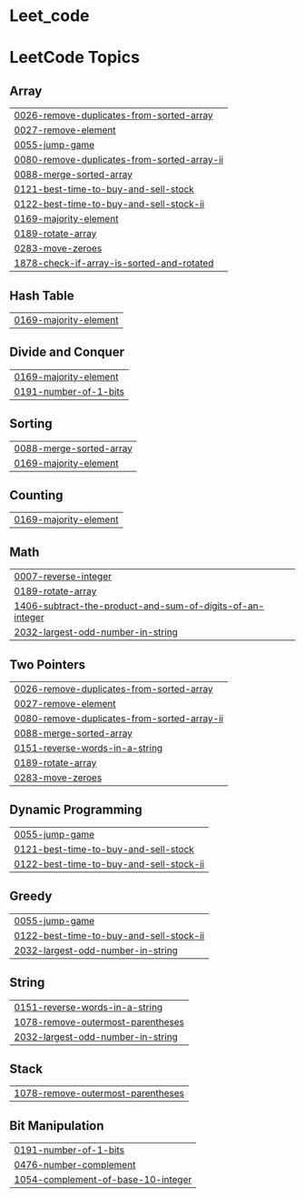 # Leet_code
<!---LeetCode Topics Start-->
# LeetCode Topics
## Array
|  |
| ------- |
| [0026-remove-duplicates-from-sorted-array](https://github.com/VISORED420/Leet_code/tree/master/0026-remove-duplicates-from-sorted-array) |
| [0027-remove-element](https://github.com/VISORED420/Leet_code/tree/master/0027-remove-element) |
| [0055-jump-game](https://github.com/VISORED420/Leet_code/tree/master/0055-jump-game) |
| [0080-remove-duplicates-from-sorted-array-ii](https://github.com/VISORED420/Leet_code/tree/master/0080-remove-duplicates-from-sorted-array-ii) |
| [0088-merge-sorted-array](https://github.com/VISORED420/Leet_code/tree/master/0088-merge-sorted-array) |
| [0121-best-time-to-buy-and-sell-stock](https://github.com/VISORED420/Leet_code/tree/master/0121-best-time-to-buy-and-sell-stock) |
| [0122-best-time-to-buy-and-sell-stock-ii](https://github.com/VISORED420/Leet_code/tree/master/0122-best-time-to-buy-and-sell-stock-ii) |
| [0169-majority-element](https://github.com/VISORED420/Leet_code/tree/master/0169-majority-element) |
| [0189-rotate-array](https://github.com/VISORED420/Leet_code/tree/master/0189-rotate-array) |
| [0283-move-zeroes](https://github.com/VISORED420/Leet_code/tree/master/0283-move-zeroes) |
| [1878-check-if-array-is-sorted-and-rotated](https://github.com/VISORED420/Leet_code/tree/master/1878-check-if-array-is-sorted-and-rotated) |
## Hash Table
|  |
| ------- |
| [0169-majority-element](https://github.com/VISORED420/Leet_code/tree/master/0169-majority-element) |
## Divide and Conquer
|  |
| ------- |
| [0169-majority-element](https://github.com/VISORED420/Leet_code/tree/master/0169-majority-element) |
| [0191-number-of-1-bits](https://github.com/VISORED420/Leet_code/tree/master/0191-number-of-1-bits) |
## Sorting
|  |
| ------- |
| [0088-merge-sorted-array](https://github.com/VISORED420/Leet_code/tree/master/0088-merge-sorted-array) |
| [0169-majority-element](https://github.com/VISORED420/Leet_code/tree/master/0169-majority-element) |
## Counting
|  |
| ------- |
| [0169-majority-element](https://github.com/VISORED420/Leet_code/tree/master/0169-majority-element) |
## Math
|  |
| ------- |
| [0007-reverse-integer](https://github.com/VISORED420/Leet_code/tree/master/0007-reverse-integer) |
| [0189-rotate-array](https://github.com/VISORED420/Leet_code/tree/master/0189-rotate-array) |
| [1406-subtract-the-product-and-sum-of-digits-of-an-integer](https://github.com/VISORED420/Leet_code/tree/master/1406-subtract-the-product-and-sum-of-digits-of-an-integer) |
| [2032-largest-odd-number-in-string](https://github.com/VISORED420/Leet_code/tree/master/2032-largest-odd-number-in-string) |
## Two Pointers
|  |
| ------- |
| [0026-remove-duplicates-from-sorted-array](https://github.com/VISORED420/Leet_code/tree/master/0026-remove-duplicates-from-sorted-array) |
| [0027-remove-element](https://github.com/VISORED420/Leet_code/tree/master/0027-remove-element) |
| [0080-remove-duplicates-from-sorted-array-ii](https://github.com/VISORED420/Leet_code/tree/master/0080-remove-duplicates-from-sorted-array-ii) |
| [0088-merge-sorted-array](https://github.com/VISORED420/Leet_code/tree/master/0088-merge-sorted-array) |
| [0151-reverse-words-in-a-string](https://github.com/VISORED420/Leet_code/tree/master/0151-reverse-words-in-a-string) |
| [0189-rotate-array](https://github.com/VISORED420/Leet_code/tree/master/0189-rotate-array) |
| [0283-move-zeroes](https://github.com/VISORED420/Leet_code/tree/master/0283-move-zeroes) |
## Dynamic Programming
|  |
| ------- |
| [0055-jump-game](https://github.com/VISORED420/Leet_code/tree/master/0055-jump-game) |
| [0121-best-time-to-buy-and-sell-stock](https://github.com/VISORED420/Leet_code/tree/master/0121-best-time-to-buy-and-sell-stock) |
| [0122-best-time-to-buy-and-sell-stock-ii](https://github.com/VISORED420/Leet_code/tree/master/0122-best-time-to-buy-and-sell-stock-ii) |
## Greedy
|  |
| ------- |
| [0055-jump-game](https://github.com/VISORED420/Leet_code/tree/master/0055-jump-game) |
| [0122-best-time-to-buy-and-sell-stock-ii](https://github.com/VISORED420/Leet_code/tree/master/0122-best-time-to-buy-and-sell-stock-ii) |
| [2032-largest-odd-number-in-string](https://github.com/VISORED420/Leet_code/tree/master/2032-largest-odd-number-in-string) |
## String
|  |
| ------- |
| [0151-reverse-words-in-a-string](https://github.com/VISORED420/Leet_code/tree/master/0151-reverse-words-in-a-string) |
| [1078-remove-outermost-parentheses](https://github.com/VISORED420/Leet_code/tree/master/1078-remove-outermost-parentheses) |
| [2032-largest-odd-number-in-string](https://github.com/VISORED420/Leet_code/tree/master/2032-largest-odd-number-in-string) |
## Stack
|  |
| ------- |
| [1078-remove-outermost-parentheses](https://github.com/VISORED420/Leet_code/tree/master/1078-remove-outermost-parentheses) |
## Bit Manipulation
|  |
| ------- |
| [0191-number-of-1-bits](https://github.com/VISORED420/Leet_code/tree/master/0191-number-of-1-bits) |
| [0476-number-complement](https://github.com/VISORED420/Leet_code/tree/master/0476-number-complement) |
| [1054-complement-of-base-10-integer](https://github.com/VISORED420/Leet_code/tree/master/1054-complement-of-base-10-integer) |
<!---LeetCode Topics End-->